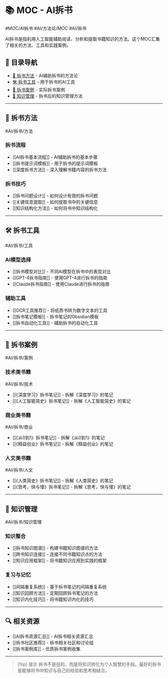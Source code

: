 # 📚 MOC - AI拆书
#MOC/AI拆书 #AI/方法论/MOC #AI/拆书

AI拆书是指利用人工智能辅助阅读、分析和提取书籍知识的方法。这个MOC汇集了相关的方法、工具和实践案例。

## 🧭 目录导航
- [📖 拆书方法](#拆书方法) - AI辅助拆书的方法论
- [🛠️ 拆书工具](#拆书工具) - 用于拆书的AI工具
- [📝 拆书案例](#拆书案例) - 实际拆书案例
- [🧠 知识管理](#知识管理) - 拆书后的知识管理方法

---

## 📖 拆书方法
#AI/拆书/方法

### 拆书流程
- [[AI拆书基本流程]] - AI辅助拆书的基本步骤
- [[拆书提示词模板]] - 用于拆书的提示词模板
- [[深度拆书方法]] - 深入理解书籍内容的拆书方法

### 拆书技巧
- [[拆书问题设计]] - 如何设计有效的拆书问题
- [[关键信息提取]] - 如何提取书中的关键信息
- [[知识结构化方法]] - 如何将书中知识结构化

---

## 🛠️ 拆书工具
#AI/拆书/工具

### AI模型选择
- [[拆书模型对比]] - 不同AI模型在拆书中的表现对比
- [[GPT-4拆书指南]] - 使用GPT-4进行拆书的指南
- [[Claude拆书指南]] - 使用Claude进行拆书的指南

### 辅助工具
- [[OCR工具推荐]] - 将纸质书转为数字文本的工具
- [[拆书笔记模板]] - 拆书笔记的Obsidian模板
- [[拆书自动化工具]] - 辅助拆书的自动化工具

---

## 📝 拆书案例
#AI/拆书/案例

### 技术类书籍
#AI/拆书/技术
- [[《深度学习》拆书笔记]] - 拆解《深度学习》的笔记
- [[《人工智能简史》拆书笔记]] - 拆解《人工智能简史》的笔记

### 商业类书籍
#AI/拆书/商业
- [[《从0到1》拆书笔记]] - 拆解《从0到1》的笔记
- [[《精益创业》拆书笔记]] - 拆解《精益创业》的笔记

### 人文类书籍
#AI/拆书/人文
- [[《人类简史》拆书笔记]] - 拆解《人类简史》的笔记
- [[《思考，快与慢》拆书笔记]] - 拆解《思考，快与慢》的笔记

---

## 🧠 知识管理
#AI/拆书/知识管理

### 知识整合
- [[拆书知识图谱]] - 构建书籍知识图谱的方法
- [[跨书知识连接]] - 连接不同书籍知识点的方法
- [[知识应用框架]] - 将书籍知识应用到实践的框架

### 复习与记忆
- [[间隔重复系统]] - 基于拆书笔记的间隔重复系统
- [[知识回顾方法]] - 定期回顾拆书笔记的方法
- [[知识内化技巧]] - 将书籍知识内化的技巧

---

## 🔍 相关资源
- [[AI拆书资源汇总]] - AI拆书相关资源汇总
- [[拆书社区推荐]] - 拆书相关社区和讨论组
- [[拆书案例库]] - 优质拆书案例收集

---

> [!tip] 提示
> 拆书不是目的，而是将知识转化为个人智慧的手段。最好的拆书是能够将书中知识与自己的经验和思考相结合。
